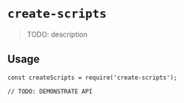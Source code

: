 # `create-scripts`

> TODO: description

## Usage

```
const createScripts = require('create-scripts');

// TODO: DEMONSTRATE API
```
